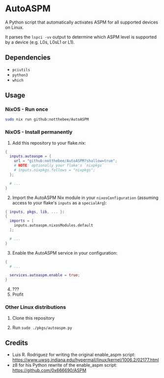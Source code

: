 # AutoASPM

A Python script that automatically activates ASPM for all supported devices on Linux.

It parses the `lspci -vv` output to determine which ASPM level is supported by
a device (e.g. L0s, L0sL1 or L1).

## Dependencies

- `pciutils`
- `python3`
- `which`

## Usage

### NixOS - Run once

```bash
sudo nix run github:notthebee/AutoASPM
```

### NixOS - Install permanently

1. Add this repository to your flake.nix:

```nix
{
  inputs.autoaspm = {
    url = "github:notthebee/AutoASPM?shallow=true";
    # NOTE: optionally your flake's `nixpkgs`
    # inputs.nixpkgs.follows = "nixpkgs";
  };

  # ...
}
```

2. Import the AutoASPM Nix module in your `nixosConfiguration` (assuming access to your flake's `inputs` as a `specialArg`):

```nix
{ inputs, pkgs, lib, ... }:
{
  imports = [
    inputs.autoaspm.nixosModules.default
  ];

  # ...
}
```

3. Enable the AutoASPM service in your configuration:

```nix
{
  # ...

  services.autoaspm.enable = true;
}
```

4. ???
5. Profit

### Other Linux distributions

1. Clone this repository

2. Run `sudo ./pkgs/autoaspm.py`

## Credits

- Luis R. Rodriguez for writing the original enable_aspm script:
  <https://www.uwsg.indiana.edu/hypermail/linux/kernel/1006.2/02177.html>
- z8 for his Python rewrite of the enable_aspm script: <https://github.com/0x666690/ASPM>
